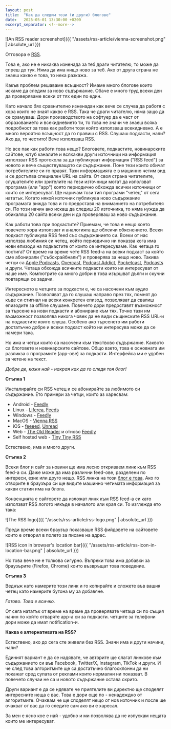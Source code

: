 ```yaml
---
layout: post
title:  "Как да следим този (и други) блогове"
date:   2025-05-01 13:30:00 +0200
excerpt_separator: <!--more-->
---
```


![An RSS reader screenshot]({{ "/assets/rss-article/vienna-screenshot.png" | absolute_url }})

Отговора е [RSS](https://en.wikipedia.org/wiki/RSS).

Това е, ако не е никаква изненада за теб драги читателю, то може да спреш до тук. Няма да има нищо ново за теб. Ако от друга страна не знаеш какво е това, то нека разкажа.

<!--more-->

Какъв проблем решаваме всъщност? Имаме много блогове които искаме да следим за ново съдържание. Обаче е много труд всеки ден да проверяваме всеки от тях един по един.

Като начало бях сравнително изненадан как вече се случва да работя с хора които не знаят какво е RSS. Така че драги читателю, няма защо да се срамуваш. Дори производството на софтуер да е част от образованието и всекидневието ти, то това не значи че знаеш всяка подробност за това как работи този който използваш всекидневно. А е много вероятно всъщност да го правиш с RSS. Слушаш подкасти, нали? Ако да, то честито! Вече използваш RSS.

Но все пак как работи това нещо? Блоговете, подкастите, новинарските сайтове, ютуб каналите и всякакви други източници на информация използват RSS протокола за да публикуват информация ("RSS feed") за новото и вече съществуващото си съдържание. Поне тези които обичат потребителите си го правят. Тази информацията е в машинно четим вид и се достъпва специален URL на сайта. От своя страна читателите, слушателите или зрителите на тези източници могат да използват програма (или "арр") която периодично обхожда всички източници от които се интересуват. Ще наричам този тип програми "четец" от сега нататък. Когато някой източник публикува ново съдържание програмата вижда това и го предоставя на вниманието на потребителя си. По този начин ако искаш да следиш 20 източника, то няма нужда да обикаляш 20 сайта всеки ден и да проверяваш за ново съдържание.

Как работи това при подкастите? Приемам, че това е нещо което повечето хора използват и аналогията ще облекчи обяснението. Всеки подкаст публикува RSS feed със съдържанието си. Всеки от нас използва любимия си четец, който периодично ни показва кога има нови епизоди на подкастите от които се интересуваме. Как четаца го постига? От време на време чете RSS feed-а на всеки подкаст за който сме абонирали ("събскрайбнали") и проверява за нещо ново. Такива четци са [Apple Podcasts](https://en.wikipedia.org/wiki/Apple_Podcasts), [Overcast](https://overcast.fm/), [Podcast Addict](https://podcastaddict.com/), [Pocketcast](https://pocketcasts.com/), [Podcasts](https://apps.gnome.org/Podcasts/) и други. Четаца обхожда всичките подкасти които ни интересуват от наше име. Компютрите са много добри в това изършват дълги и скучни повтарящи се задачи.

Интересното в четците за подкасти е, че са насочени към аудио съдържание. Позволяват да го слушаш направо през тях, помнят до къде си стигнал на всеки конкретен епизод, позволяват да свалиш епизодите за offline слушане. Повечето дори предоставят възможност за търсене на нови подкасти и абониране към тях. Точно тази им възможност позволява никога човек да не види същинските RSS URL-и на подкастите които слуша. Особено ако търсенето им работи достатъчно добре и всеки подкаст който ни интересува може да се намери така.

Но има и четци които са насочени към текствово съдържание. Каквото са блоговете и новинарските сайтове. Общо взето, това е основната им разликза с програмите (арр-ове) за подкасти. Интерфейса ми е удобен за четене на текст.

_Добре де, кажи най - накрая как да го следя тоя блог!_

**Стъпка 1**

Инсталирайте си RSS четец и се абонирайте за любимото си съдържание. Ето примери за четци, които аз харесвам:

* Android - [Feedly](https://play.google.com/store/apps/details?id=com.devhd.feedly&hl=en-US)
* Linux - [Liferea](https://lzone.de/liferea/), [Feeds](https://gfeeds.gabmus.org/)
* Windows - [Feedly](https://feedly.com/)
* MacOS - [Vienna RSS](https://www.vienna-rss.com/)
* iOS - [feeeed](https://feeeed.nateparrott.com/), [Unread](https://www.goldenhillsoftware.com/unread/)
* Web - [The Old Reader](https://www.theoldreader.com/en/) и отново [Feedly](https://feedly.com/)
* Self hosted web - [Tiny Tiny RSS](https://tt-rss.org/)

Естествено, има и много други.

**Стъпка 2**

Всеки блог и сайт за новини ще има лесно откриваем линк към RSS feed-а си. Даже може да има различни feed-ове, разделени по интереси, език или друго нещо. RSS линка на този [блог е това](/feed.xml). Ако го отворите в браузъра си ще видите машинно четимата информация за какви статии има на блога. 

Конвенцията е сайтовете да изложат линк към RSS feed-a си като използват RSS логото някъде в началото или края си. То изглежда ето така:

![The RSS logo]({{ "/assets/rss-article/rss-logo.png" | absolute_url }})

Преди време всеки браузър показваше RSS фийдовете на сайтовете които е отворил в полето за писане на адрес.

![RSS icon in browser's location bar]({{ "/assets/rss-article/rss-icon-in-location-bar.png" | absolute_url }})

Но това вече не е толкова сигурно. Въпреки това има добавки за браузърите (Firefox, Chrome) които възвръщат това поведение.

**Стъпка 3**

Веднъж като намерите този линк и го копирайте и сложете във вашия четец като намерите бутона му за добавяне.

_Готово. Това е всичко._

От сега нататък от време на време да проверявате четаца си по същия начин по който отваряте арр-а си за подкасти. четците за телефони дори може да имат notification-и.

__Каква е алтернативата на RSS?__

Естествено, ако до сега сте живели без RSS. Значи има и други начини, нали?

Единият вариант е да се надявате, че авторите ще слагат линкове към съдържанието си във Facebook, Twitter/X, Instagram, TikTok и други. И че след това алгоритмите ще са достатъчно благосклонни да ни покажат сред супата от реклами които нормални ни показват. В повечето случаи не са и новото съдържание остава скрито.

Други вариант е да се ндявате че приятелите ви директно ще споделят интересните неща с вас. Това е дори още по - ненадеждно от алгоритмите. Очаквам че ще споделят нещо от нов източник и после ще очакват от вас да го следите сам ако ви е харесал.

За мен е ясно кое е най - удобно и ми позволява да не изпускам нещата които ме интересуват.
